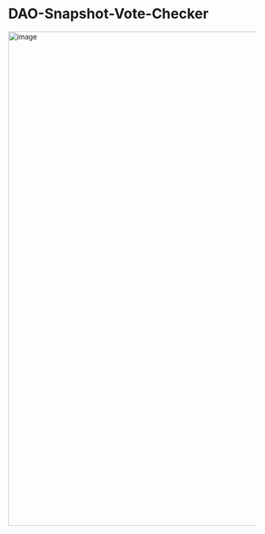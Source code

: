 # DAO-Snapshot-Vote-Checker

<img width="1000" alt="image" src="https://github.com/justgnoh/DAO-Snapshot-Vote-Checker/assets/25950645/1a186014-cdd7-4ad6-ba68-1cbc52b0d53b">
